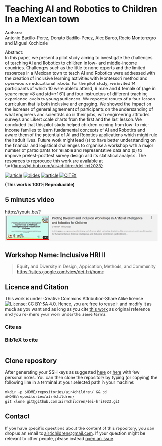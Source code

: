 # Teaching AI and Robotics to Children in a Mexican town
Authors:   
Antonio Badillo-Perez, Donato Badillo-Perez, Alex Barco, Rocio Montenegro and Miguel Xochicale    

Abstract:   
In this paper, we present a pilot study aiming to investigate the challenges of teaching AI and Robotics to children in  low- and middle-income countries. Challenges such as the little to none experts and the limited resources in a Mexican town to teach AI and Robotics were addressed with the creation of inclusive learning activities with Montessori method and open-source educational robots. For the pilot study, we invited 14 participants of which 10 were able to attend, 6 male and 4 female of (age in years: mean=8 and std=$\pm$1.61) and four instructors of different teaching experience levels to young audiences. We reported results of a four-lesson curriculum that is both inclusive and engaging. We showed the impact on the increase of general agreement of participants on the understanding of what engineers and scientists do in their jobs, with engineering attitudes surveys and Likert scale charts from the first and the last lesson. We concluded that this pilot study helped children coming from low- to mid-income families to learn fundamental concepts of AI and Robotics and aware them of the potential of AI and Robotics applications which might rule their adult lives. Future work might lead (a) to have better understanding on the financial and logistical challenges to organise a workshop with a major number of participants for reliable and representative data and (b) to improve pretest-posttest survey design and its statistical analysis. The resources to reproduce this work are available at \url{https://github.com/air4children/dei-hri2023}.

[![article](https://img.shields.io/badge/article-arXiv-orange.svg)](https://arxiv.org/abs/2203.03204) 
[![slides](https://img.shields.io/badge/see-slides-blue.svg)](slides/slides-final.pdf) 
[![article](https://img.shields.io/badge/read-article-blue.svg)](https://github.com/air4children/dei-hri2023/blob/pdfs/paper.pdf)
[![CITEX](https://github.com/air4children/dei-hri2023/actions/workflows/citex.yml/badge.svg)](https://github.com/air4children/dei-hri2023/actions/workflows/citex.yml)

**(This work is 100% Reproducible)**

## 5 minutes video
https://youtu.be/? 
[![fig](slides/youtube-screenshot.png)](https://youtu.be/?)

## Workshop Name: Inclusive HRI II
>  Equity and Diversity in Design, Application, Methods, and Community
https://sites.google.com/view/dei-hri/home


## Licence and Citation 
This work is under Creative Commons Attribution-Share Alike license [![License: CC BY-SA 4.0](https://licensebuttons.net/l/by-sa/4.0/80x15.png)](https://creativecommons.org/licenses/by-sa/4.0/). 
Hence, you are free to reuse it and modify it as much as you want and as long as you cite [this work](https://github.com/air4children/hri2023) as original reference and you re-share your work under the same terms.

### Cite as

### BibTeX to cite
```

```

## Clone repository
After generating your SSH keys as suggested [here](https://docs.github.com/en/github/authenticating-to-github/generating-a-new-ssh-key-and-adding-it-to-the-ssh-agent) or [here](https://github.com/mxochicale/tools/blob/main/github/SSH.md) with few personal notes.
You can then clone the repository by typing (or copying) the following line in a terminal at your selected path in your machine:
```
mkdir -p $HOME/repositories/air4children/ && cd $HOME/repositories/air4children/
git clone git@github.com:air4children/dei-hri2023.git
```

## Contact 
If you have specific questions about the content of this repository, you can drop us an email to [air4children@gmail.com](mailto:air4children@gmail.com?subject="[dei-hri2023-questions]").
If your question might be relevant to other people, please instead [open an issue](https://github.com/air4children/dei-hri2023/issues).
